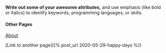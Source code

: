 __Write out some of your awesome attributes,__ and use emphasis (like bold or italics) to identify keywords, programming languages, or skills. 

#### Other Pages
[About](https://m.red.gs/about)

[Link to another page]({% post_url 2020-05-29-happy-days %})

